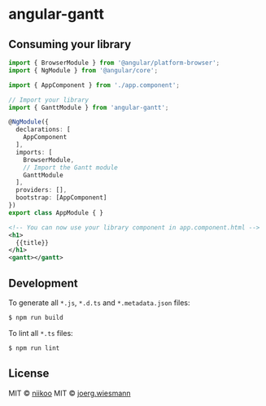 # angular-gantt


## Consuming your library


```typescript
import { BrowserModule } from '@angular/platform-browser';
import { NgModule } from '@angular/core';

import { AppComponent } from './app.component';

// Import your library
import { GanttModule } from 'angular-gantt';

@NgModule({
  declarations: [
    AppComponent
  ],
  imports: [
    BrowserModule,
    // Import the Gantt module
    GanttModule
  ],
  providers: [],
  bootstrap: [AppComponent]
})
export class AppModule { }
```

```xml
<!-- You can now use your library component in app.component.html -->
<h1>
  {{title}}
</h1>
<gantt></gantt>
```

## Development

To generate all `*.js`, `*.d.ts` and `*.metadata.json` files:

```bash
$ npm run build
```

To lint all `*.ts` files:

```bash
$ npm run lint
```

## License

MIT © [niikoo](mailto:post@niikoo.net)
MIT © [joerg.wiesmann](mailto:joerg.wiesmann@gmail.com)
